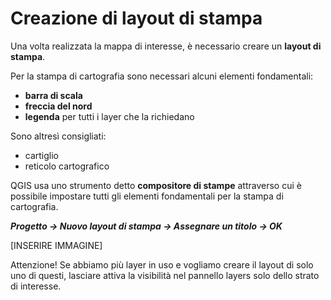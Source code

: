 # Creazione di layout di stampa

Una volta realizzata la mappa di interesse, è necessario creare un **layout di stampa**.

Per la stampa di cartografia sono necessari alcuni elementi fondamentali:

* **barra di scala**
* **freccia del nord**
* **legenda** per tutti i layer che la richiedano

Sono altresì consigliati:

* cartiglio
* reticolo cartografico

QGIS usa uno strumento detto **compositore di stampe** attraverso cui è possibile impostare tutti gli elementi fondamentali per la stampa di cartografia.

***Progetto -> Nuovo layout di stampa -> Assegnare un titolo -> OK***

[INSERIRE IMMAGINE]

Attenzione! Se abbiamo più layer in uso e vogliamo creare il layout di solo uno di questi, lasciare attiva la visibilità nel pannello layers solo dello strato di interesse.
